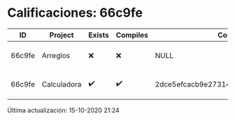 # Calificaciones: 66c9fe
|ID|Project|Exists|Compiles|CommitHash|CommitDate|CheckDate|Comments|
|-|-|-|-|-|-|-|-|
|66c9fe|Arreglos|❌|❌|NULL|NULL|15-10-2020 21:24:39|No se encontró el archivo en PracticasComputacionI/Arreglos/Arreglos.cpp|
|66c9fe|Calculadora|✔️|✔️|2dce5efcacb9e273148d66bd3c8fab4d8c9d80e7|12-10-2020 17:31:53|15-10-2020 21:24:36|NULL|

Última actualización: 15-10-2020 21:24